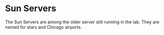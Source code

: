 # Sun Servers

The Sun Servers are among the older server still running in the lab. They are named for stars and Chicago airports.


